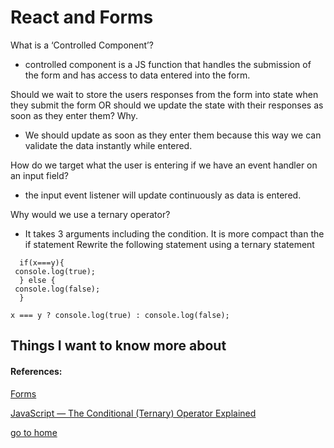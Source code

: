 # React and Forms

What is a ‘Controlled Component’?
  - controlled component is a JS function that handles the submission of the form and has access to data entered into the form.
  
Should we wait to store the users responses from the form into state when they submit the form OR should we update the state with their responses as soon as they enter them? Why.
  - We should update as soon as they enter them because this way we can validate the data instantly while entered.
  
How do we target what the user is entering if we have an event handler on an input field?

  - the input event listener will update continuously as data is entered.

Why would we use a ternary operator?
  - It takes 3 arguments including the condition. It is more compact than the if statement 
Rewrite the following statement using a ternary statement
```
  if(x===y){
 console.log(true);
  } else {
 console.log(false);
  }

  ```
  
  ```
  x === y ? console.log(true) : console.log(false);

  ```

## Things I want to know more about

#### References:

[Forms](https://reactjs.org/docs/forms.html)

[JavaScript — The Conditional (Ternary) Operator Explained](https://codeburst.io/javascript-the-conditional-ternary-operator-explained-cac7218beeff)


[go to home](README.md)